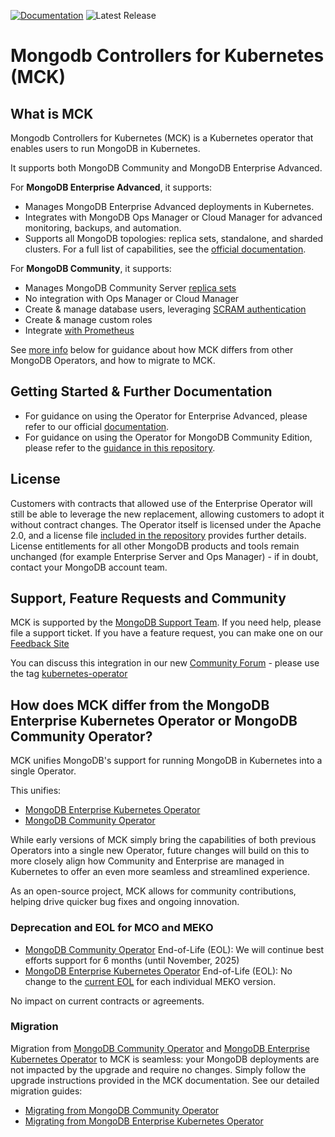 [![Documentation](https://img.shields.io/badge/Documentation-MongoDB-green)](https://www.mongodb.com/docs/kubernetes/current/)
![Latest Release](https://img.shields.io/github/v/release/mongodb/mongodb-kubernetes)

# Mongodb Controllers for Kubernetes (MCK)

## What is MCK
Mongodb Controllers for Kubernetes (MCK) is a Kubernetes operator that enables users to run MongoDB in Kubernetes.

It supports both MongoDB Community and MongoDB Enterprise Advanced.

For **MongoDB Enterprise Advanced**, it supports:
* Manages MongoDB Enterprise Advanced deployments in Kubernetes.
* Integrates with MongoDB Ops Manager or Cloud Manager for advanced monitoring, backups, and automation.
* Supports all MongoDB topologies: replica sets, standalone, and sharded clusters.
  For a full list of capabilities, see the [official documentation](https://www.mongodb.com/docs/kubernetes/current/).

For **MongoDB Community**, it supports:
* Manages MongoDB Community Server [replica sets](https://www.mongodb.com/docs/manual/replication/)
* No integration with Ops Manager or Cloud Manager
* Create & manage database users, leveraging [SCRAM authentication](https://www.mongodb.com/docs/manual/core/security-scram/)
* Create & manage custom roles
* Integrate [with Prometheus](https://github.com/mongodb/mongodb-kubernetes/blob/master/docs/mongodbcommunity/prometheus/README.md)

See [more info](#how-does-mck-differ-from-the-mongodb-enterprise-kubernetes-operator-or-mongodb-community-operator) below for guidance about how MCK differs from other MongoDB Operators, and how to migrate to MCK.

## Getting Started & Further Documentation
* For guidance on using the Operator for Enterprise Advanced, please refer to our official [documentation](https://www.mongodb.com/docs/kubernetes/current/).
* For guidance on using the Operator for MongoDB Community Edition, please refer to the [guidance in this repository](https://github.com/mongodb/mongodb-kubernetes/tree/master/docs/mongodbcommunity).

## License
Customers with contracts that allowed use of the Enterprise Operator will still be able to leverage the new replacement, allowing customers to adopt it without contract changes. The Operator itself is licensed under the Apache 2.0, and a license file [included in the repository](LICENSE-MCK) provides further details. License entitlements for all other MongoDB products and tools remain unchanged (for example Enterprise Server and Ops Manager) - if in doubt, contact your MongoDB account team.

## Support, Feature Requests and Community
MCK is supported by the [MongoDB Support Team](https://support.mongodb.com/). If you need help, please file a support ticket. If you have a feature request, you can make one on our [Feedback Site](https://feedback.mongodb.com/forums/924355-ops-tools)

You can discuss this integration in our new [Community Forum](https://developer.mongodb.com/community/forums/) - please use the tag [kubernetes-operator](https://developer.mongodb.com/community/forums/tag/kubernetes-operator)

## How does MCK differ from the MongoDB Enterprise Kubernetes Operator or MongoDB Community Operator?
MCK unifies MongoDB's support for running MongoDB in Kubernetes into a single Operator.

This unifies:
* [MongoDB Enterprise Kubernetes Operator](https://www.mongodb.com/docs/kubernetes-operator/current/)
* [MongoDB Community Operator](https://github.com/mongodb/mongodb-kubernetes-operator)

While early versions of MCK simply bring the capabilities of both previous Operators into a single new Operator, future changes will build on this to more closely align how Community and Enterprise are managed in Kubernetes to offer an even more seamless and streamlined experience.

As an open-source project, MCK allows for community contributions, helping drive quicker bug fixes and ongoing innovation.

### Deprecation and EOL for MCO and MEKO
* [MongoDB Community Operator](https://github.com/mongodb/mongodb-kubernetes-operator) End-of-Life (EOL): We will continue best efforts support for 6 months (until November, 2025)
* [MongoDB Enterprise Kubernetes Operator](https://www.mongodb.com/docs/kubernetes-operator/current/) End-of-Life (EOL): No change to the [current EOL](https://www.mongodb.com/docs/kubernetes-operator/current/reference/support-lifecycle/) for each individual MEKO version.

No impact on current contracts or agreements.

### Migration
Migration from [MongoDB Community Operator](https://github.com/mongodb/mongodb-kubernetes-operator) and [MongoDB Enterprise Kubernetes Operator](https://www.mongodb.com/docs/kubernetes-operator/current/) to MCK is seamless: your MongoDB deployments are not impacted by the upgrade and require no changes. Simply follow the upgrade instructions provided in the MCK documentation.
See our detailed migration guides:
- [Migrating from MongoDB Community Operator](docs/migration/community-operator-migration.md)
- [Migrating from MongoDB Enterprise Kubernetes Operator](https://www.mongodb.com/docs/kubernetes/current/tutorial/migrate-to-mck/)
